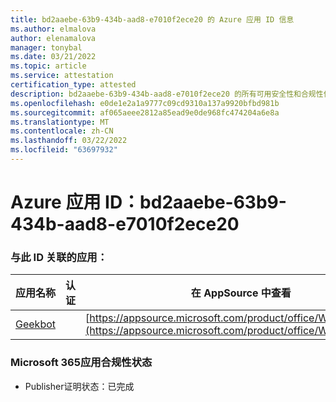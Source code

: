 ```yaml
---
title: bd2aaebe-63b9-434b-aad8-e7010f2ece20 的 Azure 应用 ID 信息
ms.author: elmalova
author: elenamalova
manager: tonybal
ms.date: 03/21/2022
ms.topic: article
ms.service: attestation
certification_type: attested
description: bd2aaebe-63b9-434b-aad8-e7010f2ece20 的所有可用安全性和合规性信息。
ms.openlocfilehash: e0de1e2a1a9777c09cd9310a137a9920bfbd981b
ms.sourcegitcommit: af065aeee2812a85ead9e0de968fc474204a6e8a
ms.translationtype: MT
ms.contentlocale: zh-CN
ms.lasthandoff: 03/22/2022
ms.locfileid: "63697932"
---
```

# <a name="azure-app-id-bd2aaebe-63b9-434b-aad8-e7010f2ece20"></a>Azure 应用 ID：bd2aaebe-63b9-434b-aad8-e7010f2ece20


### <a name="apps-associated-with-this-id"></a>与此 ID 关联的应用：
| **应用名称** | **认证** | **在 AppSource 中查看** |
|--------------|---------------|-----------------------|
| [Geekbot](../forward/WA200003224.md) |  | [https://appsource.microsoft.com/product/office/WA200003224](https://appsource.microsoft.com/product/office/WA200003224) |

### <a name="microsoft-365-app-compliance-status"></a>Microsoft 365应用合规性状态
- Publisher证明状态：已完成
